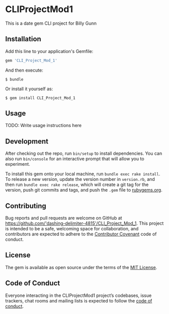# CLIProjectMod1

This is a date gem CLI project for Billy Gunn

## Installation

Add this line to your application's Gemfile:

```ruby
gem 'CLI_Project_Mod_1'
```

And then execute:

    $ bundle

Or install it yourself as:

    $ gem install CLI_Project_Mod_1

## Usage

TODO: Write usage instructions here

## Development

After checking out the repo, run `bin/setup` to install dependencies. You can also run `bin/console` for an interactive prompt that will allow you to experiment.

To install this gem onto your local machine, run `bundle exec rake install`. To release a new version, update the version number in `version.rb`, and then run `bundle exec rake release`, which will create a git tag for the version, push git commits and tags, and push the `.gem` file to [rubygems.org](https://rubygems.org).

## Contributing

Bug reports and pull requests are welcome on GitHub at https://github.com/'dashing-delimiter-4815'/CLI_Project_Mod_1. This project is intended to be a safe, welcoming space for collaboration, and contributors are expected to adhere to the [Contributor Covenant](http://contributor-covenant.org) code of conduct.

## License

The gem is available as open source under the terms of the [MIT License](https://opensource.org/licenses/MIT).

## Code of Conduct

Everyone interacting in the CLIProjectMod1 project’s codebases, issue trackers, chat rooms and mailing lists is expected to follow the [code of conduct](https://github.com/'dashing-delimiter-4815'/CLI_Project_Mod_1/blob/master/CODE_OF_CONDUCT.md).
